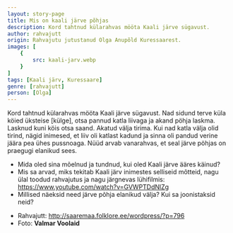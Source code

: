 ```yaml
---
layout: story-page
title: Mis on kaali järve põhjas
description: Kord tahtnud külarahvas mööta Kaali järve sügavust.
author: rahvajutt
origin: Rahvajutu jutustanud Olga Anupõld Kuressaarest.
images: [
    {
        src: kaali-jarv.webp
    }
]
tags: [Kaali järv, Kuressaare]
genre: [rahvajutt]
person: [Olga]
---
```


<!-- # {{$doc.title}} -->

Kord tahtnud külarahvas mööta Kaali järve sügavust. Nad sidund terve küla köied üksteise \[külge\], otsa pannud katla liivaga ja akand pöhja laskma. Lasknud kuni köis otsa saand. Akatud välja tirima. Kui nad katla välja olid tirind, nägid inimesed, et liiv oli katlast kadund ja sinna oli pandud verine jäära pea ühes pussnoaga. Nüüd arvab vanarahvas, et seal järve pöhjas on praegugi elanikud sees.


<story-author :author="author" :origin="origin"></story-author>


<details-wrapper summary="Mis mõtted tekkisid?" >

- Mida oled sina mõelnud ja tundnud, kui oled Kaali järve ääres käinud?
- Mis sa arvad, miks tekitab Kaali järv inimestes selliseid mõtteid, nagu ülal toodud rahvajutus ja nagu järgnevas lühifilmis: https://www.youtube.com/watch?v=GVWPTDdNlZg
- Millised näeksid need järve põhja elanikud välja? Kui sa joonistaksid neid?

</details-wrapper>


<details-wrapper summary="Allikad" class="text-sm" icon="icon-park-outline:document-folder">

- Rahvajutt: http://saaremaa.folklore.ee/wordpress/?p=796
- Foto: **Valmar Voolaid**

</details-wrapper>



